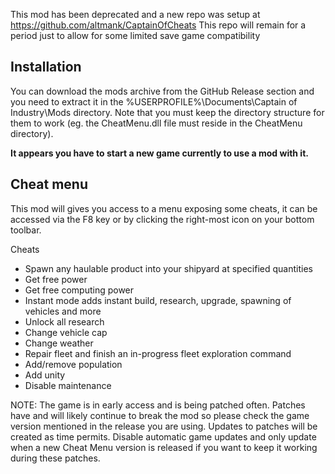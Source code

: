 This mod has been deprecated and a new repo was setup at https://github.com/altmank/CaptainOfCheats
This repo will remain for a period just to allow for some limited save game compatibility

## Installation
You can download the mods archive from the GitHub Release section and you need to extract it in the %USERPROFILE%\Documents\Captain of Industry\Mods directory. Note that you must keep the directory structure for them to work (eg. the CheatMenu.dll file must reside in the CheatMenu directory).

**It appears you have to start a new game currently to use a mod with it.**

## Cheat menu

This mod will gives you access to a menu exposing some cheats, it can be accessed via the F8 key or by clicking the right-most icon on your bottom toolbar.

Cheats
- Spawn any haulable product into your shipyard at specified quantities
- Get free power
- Get free computing power
- Instant mode adds instant build, research, upgrade, spawning of vehicles and more
- Unlock all research
- Change vehicle cap
- Change weather
- Repair fleet and finish an in-progress fleet exploration command
- Add/remove population
- Add unity
- Disable maintenance

NOTE: The game is in early access and is being patched often. Patches have and will likely continue to break the mod so please check the game version mentioned in the release you are using. Updates to patches will be created as time permits. Disable automatic game updates and only update when a new Cheat Menu version is released if you want to keep it working during these patches.
